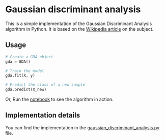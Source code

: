 # Gaussian discriminant analysis

This is a simple implementation of the Gaussian Discriminant Analysis algorithm in Python. It is based on the [Wikipedia article](https://en.wikipedia.org/wiki/Linear_discriminant_analysis#Gaussian_discriminant_analysis) on the subject.

## Usage

```python
# Create a GDA object
gda = GDA()

# Train the model
gda.fit(X, y)

# Predict the class of a new sample
gda.predict(X_new)
```

Or, Run the [notebook](gaussian_discriminant_analysis_notebook.ipynb) to see the algorithm in action.

## Implementation details

You can find the implementation in the [gaussian_discriminant_analysis.py](gaussian_discriminant_analysis.py) file.
